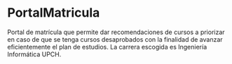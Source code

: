 # PortalMatricula
Portal de matrícula que permite dar recomendaciones de cursos a priorizar en caso de que se tenga cursos desaprobados con la finalidad de avanzar eficientemente el plan de estudios. 
La carrera escogida es Ingeniería Informática UPCH. 